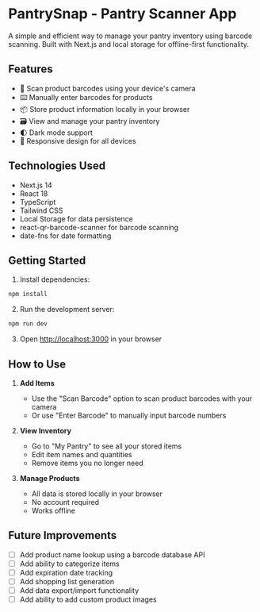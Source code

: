 # PantrySnap - Pantry Scanner App

A simple and efficient way to manage your pantry inventory using barcode scanning. Built with Next.js and local storage for offline-first functionality.

## Features

- 📱 Scan product barcodes using your device's camera
- ⌨️ Manually enter barcodes for products
- 📦 Store product information locally in your browser
- 🗃️ View and manage your pantry inventory
- 🌓 Dark mode support
- 📱 Responsive design for all devices

## Technologies Used

- Next.js 14
- React 18
- TypeScript
- Tailwind CSS
- Local Storage for data persistence
- react-qr-barcode-scanner for barcode scanning
- date-fns for date formatting

## Getting Started

1. Install dependencies:

```bash
npm install
```

2. Run the development server:

```bash
npm run dev
```

3. Open [http://localhost:3000](http://localhost:3000) in your browser

## How to Use

1. **Add Items**
   - Use the "Scan Barcode" option to scan product barcodes with your camera
   - Or use "Enter Barcode" to manually input barcode numbers

2. **View Inventory**
   - Go to "My Pantry" to see all your stored items
   - Edit item names and quantities
   - Remove items you no longer need

3. **Manage Products**
   - All data is stored locally in your browser
   - No account required
   - Works offline

## Future Improvements

- [ ] Add product name lookup using a barcode database API
- [ ] Add ability to categorize items
- [ ] Add expiration date tracking
- [ ] Add shopping list generation
- [ ] Add data export/import functionality
- [ ] Add ability to add custom product images
